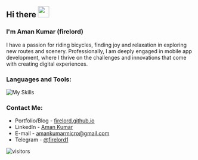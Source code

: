 ## Hi there <img src="https://raw.githubusercontent.com/MartinHeinz/MartinHeinz/master/wave.gif" width="30px" height="30px">
### I'm **Aman Kumar** (firelord)

I have a passion for riding bicycles, finding joy and relaxation in exploring new routes and scenery. Professionally, I am deeply engaged in mobile app development, where I thrive on the challenges and innovations that come with creating digital experiences. 

### Languages and Tools:
![My Skills](https://skillicons.dev/icons?i=swift,kotlin,androidstudio,apple,py,firebase,mongodb,mysql,postman,vscode,figma,bootstrap,html,css,jenkins)

### Contact Me:
- Portfolio/Blog - [firelord.github.io](https://firelord.github.io/)
- LinkedIn - [Aman Kumar](https://www.linkedin.com/in/amankumar035/)
- E-mail - [amankumarmicro@gmail.com](mailto:amankumarmicro@gmail.com?Subject=Hello)
- Telegram - [@firelord1](https://t.me/firelord1)

![visitors](https://visitor-badge.laobi.icu/badge?page_id=firelord.firelord)
